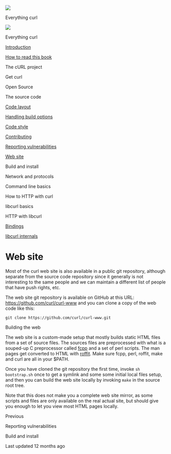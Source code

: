 <a href="../index.html" class="link-a079aa82--primary-53a25e66--logoLink-10d08504"></a>

<img src="https://gblobscdn.gitbook.com/orgs%2F-LxuH0qSm4xO9nWfEBlB%2Favatar.png?alt=media" class="image-67b14f24--avatar-1c1d03ec" />

<span class="text-4505230f--UIH400-4e41e82a--textContentFamily-49a318e1--spaceNameText-677c2969">Everything curl</span>

<a href="../index.html" class="link-a079aa82--primary-53a25e66--logoLink-10d08504"></a>

<img src="https://gblobscdn.gitbook.com/orgs%2F-LxuH0qSm4xO9nWfEBlB%2Favatar.png?alt=media" class="image-67b14f24--avatar-1c1d03ec" />

<span class="text-4505230f--UIH400-4e41e82a--textContentFamily-49a318e1--spaceNameText-677c2969">Everything curl</span>

<a href="../index.html" class="navButton-94f2579c--navButtonClickable-161b88ca"><span class="text-4505230f--UIH300-2063425d--textContentFamily-49a318e1--navButtonLabel-14a4968f">Introduction</span></a>

<a href="../how-to-read.html" class="navButton-94f2579c--navButtonClickable-161b88ca"><span class="text-4505230f--UIH300-2063425d--textContentFamily-49a318e1--navButtonLabel-14a4968f">How to read this book</span></a>

<span class="text-4505230f--UIH300-2063425d--textContentFamily-49a318e1--navButtonLabel-14a4968f">The cURL project</span>

<span class="text-4505230f--UIH300-2063425d--textContentFamily-49a318e1--navButtonLabel-14a4968f">Get curl</span>

<span class="text-4505230f--UIH300-2063425d--textContentFamily-49a318e1--navButtonLabel-14a4968f">Open Source</span>

<span class="text-4505230f--UIH300-2063425d--textContentFamily-49a318e1--navButtonLabel-14a4968f">The source code</span>

<a href="layout.html" class="navButton-94f2579c--pageItemWithChildrenNested-2c5d8183--navButtonClickable-161b88ca"><span class="text-4505230f--UIH300-2063425d--textContentFamily-49a318e1--navButtonLabel-14a4968f">Code layout</span></a>

<a href="options.html" class="navButton-94f2579c--pageItemWithChildrenNested-2c5d8183--navButtonClickable-161b88ca"><span class="text-4505230f--UIH300-2063425d--textContentFamily-49a318e1--navButtonLabel-14a4968f">Handling build options</span></a>

<a href="style.html" class="navButton-94f2579c--pageItemWithChildrenNested-2c5d8183--navButtonClickable-161b88ca"><span class="text-4505230f--UIH300-2063425d--textContentFamily-49a318e1--navButtonLabel-14a4968f">Code style</span></a>

<a href="contributing.html" class="navButton-94f2579c--pageItemWithChildrenNested-2c5d8183--navButtonClickable-161b88ca"><span class="text-4505230f--UIH300-2063425d--textContentFamily-49a318e1--navButtonLabel-14a4968f">Contributing</span></a>

<a href="reportvuln.html" class="navButton-94f2579c--pageItemWithChildrenNested-2c5d8183--navButtonClickable-161b88ca"><span class="text-4505230f--UIH300-2063425d--textContentFamily-49a318e1--navButtonLabel-14a4968f">Reporting vulnerabilities</span></a>

<a href="web.html" class="navButton-94f2579c--pageItemWithChildrenNested-2c5d8183--navButtonClickable-161b88ca--navButtonOpened-6a88552e"><span class="text-4505230f--UIH300-2063425d--textContentFamily-49a318e1--navButtonLabel-14a4968f">Web site</span></a>

<span class="text-4505230f--UIH300-2063425d--textContentFamily-49a318e1--navButtonLabel-14a4968f">Build and install</span>

<span class="text-4505230f--UIH300-2063425d--textContentFamily-49a318e1--navButtonLabel-14a4968f">Network and protocols</span>

<span class="text-4505230f--UIH300-2063425d--textContentFamily-49a318e1--navButtonLabel-14a4968f">Command line basics</span>



<span class="text-4505230f--UIH300-2063425d--textContentFamily-49a318e1--navButtonLabel-14a4968f">How to HTTP with curl</span>

<span class="text-4505230f--UIH300-2063425d--textContentFamily-49a318e1--navButtonLabel-14a4968f">libcurl basics</span>

<span class="text-4505230f--UIH300-2063425d--textContentFamily-49a318e1--navButtonLabel-14a4968f">HTTP with libcurl</span>

<a href="../bindings.html" class="navButton-94f2579c--navButtonClickable-161b88ca"><span class="text-4505230f--UIH300-2063425d--textContentFamily-49a318e1--navButtonLabel-14a4968f">Bindings</span></a>

<a href="../internals.html" class="navButton-94f2579c--navButtonClickable-161b88ca"><span class="text-4505230f--UIH300-2063425d--textContentFamily-49a318e1--navButtonLabel-14a4968f">libcurl internals</span></a>

<a href="../bookindex.html" class="navButton-94f2579c--navButtonClickable-161b88ca"><span class="text-4505230f--UIH300-2063425d--textContentFamily-49a318e1--navButtonLabel-14a4968f"></span></a>





# <span class="text-4505230f--DisplayH900-bfb998fa--textContentFamily-49a318e1">Web site</span>

<span class="text-4505230f--UIH300-2063425d--textUIFamily-5ebd8e40--text-8ee2c8b2"></span>

<span class="text-4505230f--TextH400-3033861f--textContentFamily-49a318e1"><span data-key="f735e5c5ee7146e89a6aa48094957a78"><span data-offset-key="f735e5c5ee7146e89a6aa48094957a78:0">Most of the curl web site is also available in a public git repository, although separate from the source code repository since it generally is not interesting to the same people and we can maintain a different list of people that have push rights, etc.</span></span></span>

<span class="text-4505230f--TextH400-3033861f--textContentFamily-49a318e1"><span data-key="4a49b52e1aa74e0c923ba33c967e14c4"><span data-offset-key="4a49b52e1aa74e0c923ba33c967e14c4:0">The web site git repository is available on GitHub at this URL: </span></span><a href="https://github.com/curl/curl-www" class="link-a079aa82--primary-53a25e66--link-faf6c434"><span data-key="9864fd1e28f44750a296e0afdb1a89c5"><span data-offset-key="9864fd1e28f44750a296e0afdb1a89c5:0">https://github.com/curl/curl-www</span></span></a><span data-key="e2ccdafe9d2741a1a59bff25e0af0e98"><span data-offset-key="e2ccdafe9d2741a1a59bff25e0af0e98:0"> and you can clone a copy of the web code like this:</span></span></span>

    git clone https://github.com/curl/curl-www.git

<span class="text-4505230f--HeadingH700-04e1a2a3--textContentFamily-49a318e1"><span data-key="952b6f92943b49aa98a2e312cbb299f2"><span data-offset-key="952b6f92943b49aa98a2e312cbb299f2:0">Building the web</span></span></span>

<span class="text-4505230f--TextH400-3033861f--textContentFamily-49a318e1"><span data-key="71cbdfd7db864d41a16a62df5dc8e025"><span data-offset-key="71cbdfd7db864d41a16a62df5dc8e025:0">The web site is a custom-made setup that mostly builds static HTML files from a set of source files. The sources files are preprocessed with what is a souped-up C preprocessor called </span></span><a href="https://daniel.haxx.se/projects/fcpp/" class="link-a079aa82--primary-53a25e66--link-faf6c434"><span data-key="41625f2738a54c6ca4169f8650835688"><span data-offset-key="41625f2738a54c6ca4169f8650835688:0">fcpp</span></span></a><span data-key="25b2b45925bc419ab2eeacdffe0b6022"><span data-offset-key="25b2b45925bc419ab2eeacdffe0b6022:0"> and a set of perl scripts. The man pages get converted to HTML with </span></span><a href="https://daniel.haxx.se/projects/roffit/" class="link-a079aa82--primary-53a25e66--link-faf6c434"><span data-key="ee421d65b6a74682b171dfdb3ca6d117"><span data-offset-key="ee421d65b6a74682b171dfdb3ca6d117:0">roffit</span></span></a><span data-key="dd38e873c0cd4ae9a752b60e397ec116"><span data-offset-key="dd38e873c0cd4ae9a752b60e397ec116:0">. Make sure fcpp, perl, roffit, make and curl are all in your $PATH.</span></span></span>

<span class="text-4505230f--TextH400-3033861f--textContentFamily-49a318e1"><span data-key="a99c8098980a43788bb3314d221c71d8"><span data-offset-key="a99c8098980a43788bb3314d221c71d8:0">Once you have cloned the git repository the first time, invoke </span><span data-offset-key="a99c8098980a43788bb3314d221c71d8:1">`sh bootstrap.sh`</span><span data-offset-key="a99c8098980a43788bb3314d221c71d8:2"> once to get a symlink and some some initial local files setup, and then you can build the web site locally by invoking </span><span data-offset-key="a99c8098980a43788bb3314d221c71d8:3">`make`</span><span data-offset-key="a99c8098980a43788bb3314d221c71d8:4"> in the source root tree.</span></span></span>

<span class="text-4505230f--TextH400-3033861f--textContentFamily-49a318e1"><span data-key="9c8fc514e07446c1b601dd4ff776532d"><span data-offset-key="9c8fc514e07446c1b601dd4ff776532d:0">Note that this does not make you a complete web site mirror, as some scripts and files are only available on the real actual site, but should give you enough to let you view most HTML pages locally.</span></span></span>

<a href="reportvuln.html" class="reset-3c756112--card-6570f064--whiteCard-fff091a4--cardPrevious-56a5e674"></a>

<span class="text-4505230f--TextH200-a3425406--textContentFamily-49a318e1">Previous</span>

<span class="text-4505230f--UIH400-4e41e82a--textContentFamily-49a318e1">Reporting vulnerabilities</span>

<a href="build.html" class="reset-3c756112--card-6570f064--whiteCard-fff091a4--cardNext-19241c42"></a>


<span class="text-4505230f--UIH400-4e41e82a--textContentFamily-49a318e1">Build and install</span>



<span class="text-4505230f--TextH200-a3425406--textContentFamily-49a318e1">Last updated 12 months ago</span>


